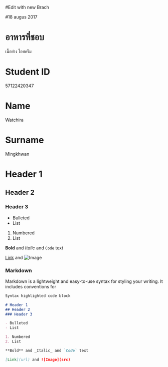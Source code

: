 #Edit with new Brach

#18 augus 2017
# อาหารที่ชอบ
เนื้อย่าง  ไอศครีม
# Student ID
57122420347
# Name
Watchira
# Surname
Mingkhwan

# Header 1
## Header 2
### Header 3

- Bulleted
- List

1. Numbered
2. List

**Bold** and _Italic_ and `Code` text

[Link](url) and ![Image](src)

### Markdown

Markdown is a lightweight and easy-to-use syntax for styling your writing. It includes conventions for

```markdown
Syntax highlighted code block

# Header 1
## Header 2
### Header 3

- Bulleted
- List

1. Numbered
2. List

**Bold** and _Italic_ and `Code` text

[Link](url) and ![Image](src)
